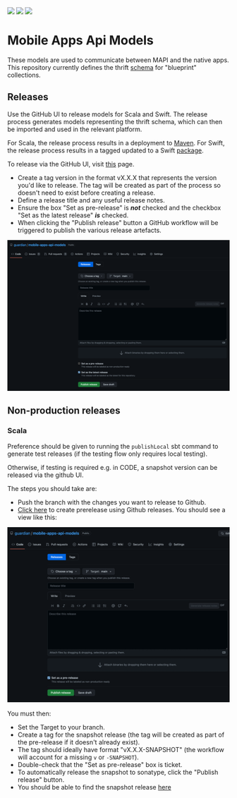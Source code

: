 <img src="https://img.shields.io/github/v/release/guardian/mobile-apps-api-models?label=thrift%20model">
<img src="https://img.shields.io/maven-central/v/com.gu/mobile-apps-api-models_2.12?label=scala%202.12">
<img src="https://img.shields.io/github/v/tag/guardian/mapi-models-swift?label=swift">

# Mobile Apps Api Models

These models are used to communicate between MAPI and the native apps. 
This repository currently defines the thrift [schema](./models/src/main/thrift/collection.thrift) for "blueprint" collections.

## Releases

Use the GitHub UI to release models for Scala and Swift. 
The release process generates models representing the thrift schema, 
which can then be imported and used in the relevant platform.

For Scala, the release process results in a deployment to [Maven](https://repo1.maven.org/maven2/com/gu/mobile-apps-api-models_2.12/).
For Swift, the release process results in a tagged updated to a Swift [package](https://github.com/guardian/mapi-models-swift).

To release via the GitHub UI, visit [this](https://github.com/guardian/mobile-apps-api-models/releases/new) page.
- Create a tag version in the format vX.X.X that represents the version you'd like to release.
The tag will be created as part of the process so doesn't need to exist before creating a release.
- Define a release title and any useful release notes.
- Ensure the box "Set as pre-release" is _**not**_ checked and the checkbox "Set as the latest release" _**is**_ checked.
- When clicking the "Publish release" button a GitHub workflow will be triggered to publish the various release artefacts.

<img src="./docs/images/release.png">


## Non-production releases

### Scala

Preference should be given to running the `publishLocal` sbt command to generate test releases
(if the testing flow only requires local testing).

Otherwise, if testing is required e.g. in CODE, a snapshot version can be released via the github UI.

The steps you should take are:
- Push the branch with the changes you want to release to Github.
- [Click here](https://github.com/guardian/mobile-apps-api-models/releases/new?prerelease=true) to create prerelease using Github releases. You should see a view like this:

<img src="./docs/images/scala-pre-release.png">

You must then:
- Set the Target to your branch.
- Create a tag for the snapshot release (the tag will be created as part of the pre-release if it doesn't already exist).
- The tag should ideally have format "vX.X.X-SNAPSHOT" (the workflow will account for a missing `v` or `-SNAPSHOT`).
- Double-check that the "Set as pre-release" box is ticket.
- To automatically release the snapshot to sonatype, click the "Publish release" button.
- You should be able to find the snapshot release [here](https://oss.sonatype.org/content/repositories/snapshots/com/gu/)
